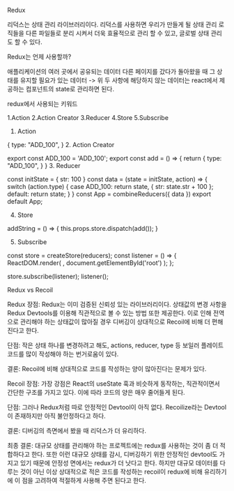 Redux

리덕스는 상태 관리 라이브러리이다.
리덕스를 사용하면 우리가 만들게 될 상태 관리 로직들을 다른 파일들로 분리 시켜서 더욱 효율적으로 관리 할 수 있고, 글로벌 상태 관리도 할 수 있다.


Redux는 언제 사용할까?

애플리케이션의 여러 곳에서 공유되는 데이터
다른 페이지를 갔다가 돌아왔을 때 그 상태를 유지할 필요가 있는 데이터
-> 위 두 사항에 해당하지 않는 데이터는 react에서 제공하는 컴포넌트의 state로 관리하면 된다.



redux에서 사용되는 키워드

1.Action
2.Action Creator
3.Reducer
4.Store
5.Subscribe

1. Action

{
       type: "ADD_100",
}
2. Action Creator

export const ADD_100 = 'ADD_100';
export const add = () => {
    return {
        type: "ADD_100",
      }
}
3. Reducer

const initState = {
    str: 100
}
const data = (state = initState, action) => {
    switch (action.type) {
        case ADD_100:
            return state, {
                str: state.str + 100
            };
        default:
            return state;
    }
}
const App = combineReducers({
    data
})
export default App;



4. Store

addString = () => {
        this.props.store.dispatch(add());
    }



5. Subscribe

const store = createStore(reducers);
const listener = () => {
  ReactDOM.render(
    <App store={store}/>,
    document.getElementById('root')
  );
};

store.subscribe(listener);
listener();



Redux vs Recoil

Redux
장점: Redux는 이미 검증된 신뢰성 있는 라이브러리이다. 상태값의 변경 사항을 Redux Devtools를 이용해 직관적으로 볼 수 있는 방법 또한 제공한다. 이로 인해 전역으로 관리해야 하는 상태값이 많아질 경우 디버깅이 상대적으로 Recoil에 비해 더 편해진다고 한다.

단점: 작은 상태 하나를 변경하려고 해도, actions, reducer, type 등 보일러 플레이트 코드를 많이 작성해야 하는 번거로움이 있다.

결론: Recoil에 비해 상대적으로 코드를 작성하는 양이 많아진다는 문제가 있다.

Recoil
장점: 가장 강점은 React의 useState 훅과 비슷하게 동작하는, 직관적이면서 간단한 구조를 가지고 있다. 이에 따라 코드의 양은 매우 줄어들게 된다.

단점: 그러나 Redux처럼 따로 안정적인 Devtool이 아직 없다. Recoilize라는 Devtool이 존재하지만 아직 불안정하다고 하다.

결론: 디버깅의 측면에서 봤을 때 리덕스가 더 유리하다.

최종 결론: 대규모 상태를 관리해야 하는 프로젝트에는 redux를 사용하는 것이 좀 더 적합하다고 한다.
또한 이런 대규모 상태를 감시, 디버깅하기 위한 안정적인 devtool도 가지고 있기 때문에 안정성 면에서는 redux가 더 낫다고 한다.
하지만 대규모 데이터를 다루는 것이 아닌 이상 상대적으로 적은 코드를 작성하는 recoil이 redux에 비해 유리하기에 이 점을 고려하여 적절하게 사용해 주면 된다고 한다.


